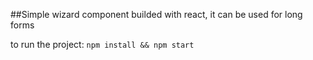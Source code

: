 ##Simple wizard component builded with react, it can be used for long forms

to run the project:
`npm install && npm start`